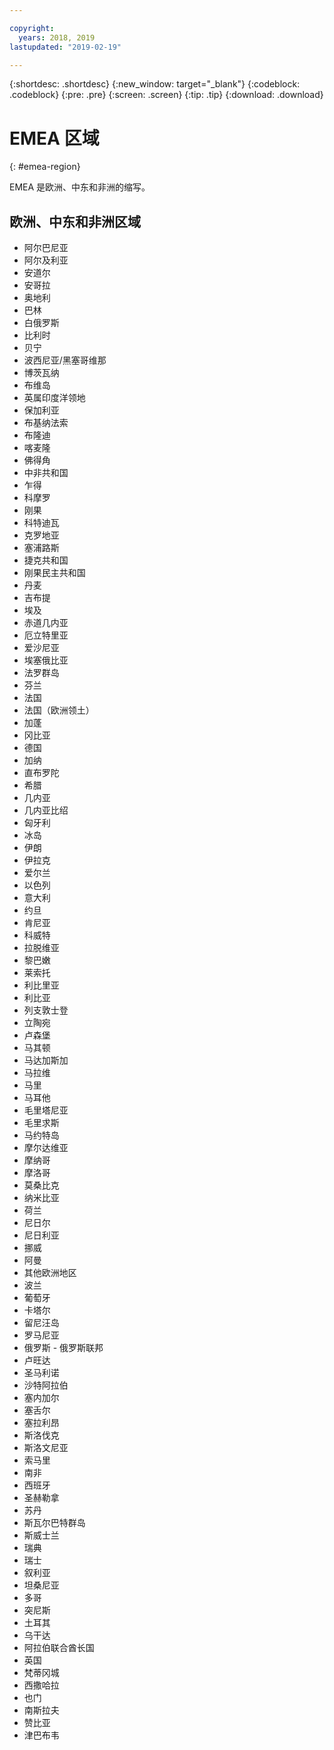 ```yaml
---

copyright:
  years: 2018, 2019
lastupdated: "2019-02-19"

---
```


{:shortdesc: .shortdesc}
{:new_window: target="_blank"}
{:codeblock: .codeblock}
{:pre: .pre}
{:screen: .screen}
{:tip: .tip}
{:download: .download}

# EMEA 区域
{: #emea-region}

EMEA 是欧洲、中东和非洲的缩写。

## 欧洲、中东和非洲区域
  * 阿尔巴尼亚
  * 阿尔及利亚
  * 安道尔
  * 安哥拉
  * 奥地利
  * 巴林
  * 白俄罗斯
  * 比利时
  * 贝宁
  * 波西尼亚/黑塞哥维那
  * 博茨瓦纳
  * 布维岛
  * 英属印度洋领地
  * 保加利亚
  * 布基纳法索
  * 布隆迪
  * 喀麦隆
  * 佛得角
  * 中非共和国
  * 乍得
  * 科摩罗
  * 刚果
  * 科特迪瓦
  * 克罗地亚
  * 塞浦路斯
  * 捷克共和国
  * 刚果民主共和国
  * 丹麦
  * 吉布提
  * 埃及
  * 赤道几内亚
  * 厄立特里亚
  * 爱沙尼亚
  * 埃塞俄比亚
  * 法罗群岛
  * 芬兰
  * 法国
  * 法国（欧洲领土）
  * 加蓬
  * 冈比亚
  * 德国
  * 加纳
  * 直布罗陀
  * 希腊
  * 几内亚
  * 几内亚比绍
  * 匈牙利
  * 冰岛
  * 伊朗
  * 伊拉克
  * 爱尔兰
  * 以色列
  * 意大利
  * 约旦
  * 肯尼亚
  * 科威特
  * 拉脱维亚
  * 黎巴嫩
  * 莱索托
  * 利比里亚
  * 利比亚
  * 列支敦士登
  * 立陶宛
  * 卢森堡
  * 马其顿
  * 马达加斯加
  * 马拉维
  * 马里
  * 马耳他
  * 毛里塔尼亚
  * 毛里求斯
  * 马约特岛
  * 摩尔达维亚
  * 摩纳哥
  * 摩洛哥
  * 莫桑比克
  * 纳米比亚
  * 荷兰
  * 尼日尔
  * 尼日利亚
  * 挪威
  * 阿曼
  * 其他欧洲地区
  * 波兰
  * 葡萄牙
  * 卡塔尔
  * 留尼汪岛
  * 罗马尼亚
  * 俄罗斯 - 俄罗斯联邦
  * 卢旺达
  * 圣马利诺
  * 沙特阿拉伯
  * 塞内加尔
  * 塞舌尔
  * 塞拉利昂
  * 斯洛伐克
  * 斯洛文尼亚
  * 索马里
  * 南非
  * 西班牙
  * 圣赫勒拿
  * 苏丹
  * 斯瓦尔巴特群岛
  * 斯威士兰
  * 瑞典
  * 瑞士
  * 叙利亚
  * 坦桑尼亚
  * 多哥
  * 突尼斯
  * 土耳其
  * 乌干达
  * 阿拉伯联合酋长国
  * 英国
  * 梵蒂冈城
  * 西撒哈拉
  * 也门
  * 南斯拉夫
  * 赞比亚
  * 津巴布韦
